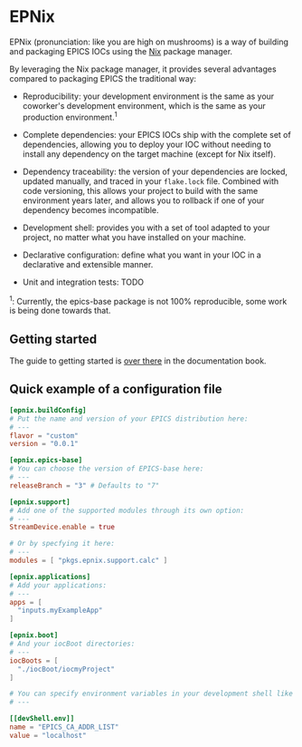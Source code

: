 # EPNix

EPNix (pronunciation: like you are high on mushrooms) is a way of building and
packaging EPICS IOCs using the [Nix] package manager.

By leveraging the Nix package manager, it provides several advantages compared
to packaging EPICS the traditional way:

- Reproducibility: your development environment is the same as your coworker's
  development environment, which is the same as your production
  environment.<sup>1</sup>

- Complete dependencies: your EPICS IOCs ship with the complete set of
  dependencies, allowing you to deploy your IOC without needing to install any
  dependency on the target machine (except for Nix itself).

- Dependency traceability: the version of your dependencies are locked, updated
  manually, and traced in your `flake.lock` file. Combined with code
  versioning, this allows your project to build with the same environment years
  later, and allows you to rollback if one of your dependency becomes
  incompatible.

- Development shell: provides you with a set of tool adapted to your project,
  no matter what you have installed on your machine.

- Declarative configuration: define what you want in your IOC in a declarative
  and extensible manner.

- Unit and integration tests: TODO

<sup>1</sup>: Currently, the epics-base package is not 100% reproducible, some
work is being done towards that.

[Nix]: <https://nixos.org/guides/how-nix-works.html>

## Getting started

The guide to getting started is [over there](./doc/src/getting-started.md) in
the documentation book.

## Quick example of a configuration file

```toml
[epnix.buildConfig]
# Put the name and version of your EPICS distribution here:
# ---
flavor = "custom"
version = "0.0.1"

[epnix.epics-base]
# You can choose the version of EPICS-base here:
# ---
releaseBranch = "3" # Defaults to "7"

[epnix.support]
# Add one of the supported modules through its own option:
# ---
StreamDevice.enable = true

# Or by specfying it here:
# ---
modules = [ "pkgs.epnix.support.calc" ]

[epnix.applications]
# Add your applications:
# ---
apps = [
  "inputs.myExampleApp"
]

[epnix.boot]
# And your iocBoot directories:
# ---
iocBoots = [
  "./iocBoot/iocmyProject"
]

# You can specify environment variables in your development shell like this:
# ---

[[devShell.env]]
name = "EPICS_CA_ADDR_LIST"
value = "localhost"
```
